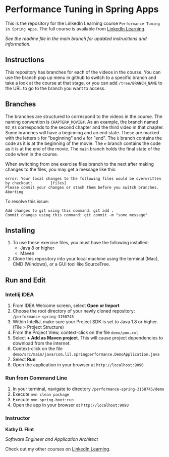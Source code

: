 # Performance Tuning in Spring Apps
This is the repository for the LinkedIn Learning course `Performance Tuning in Spring Apps`. The full course is available from [LinkedIn Learning][lil-course-url].

_See the readme file in the main branch for updated instructions and information._
## Instructions
This repository has branches for each of the videos in the course. You can use the branch pop up menu in github to switch to a specific branch and take a look at the course at that stage, or you can add `/tree/BRANCH_NAME` to the URL to go to the branch you want to access.

## Branches
The branches are structured to correspond to the videos in the course. The naming convention is `CHAPTER#_MOVIE#`. As an example, the branch named `02_03` corresponds to the second chapter and the third video in that chapter. 
Some branches will have a beginning and an end state. These are marked with the letters `b` for "beginning" and `e` for "end". The `b` branch contains the code as it is at the beginning of the movie. The `e` branch contains the code as it is at the end of the movie. The `main` branch holds the final state of the code when in the course.

When switching from one exercise files branch to the next after making changes to the files, you may get a message like this:

    error: Your local changes to the following files would be overwritten by checkout:        [files]
    Please commit your changes or stash them before you switch branches.
    Aborting

To resolve this issue:
	
    Add changes to git using this command: git add .
	Commit changes using this command: git commit -m "some message"

## Installing
1. To use these exercise files, you must have the following installed:
	- Java 8 or higher
	- Maven
2. Clone this repository into your local machine using the terminal (Mac), CMD (Windows), or a GUI tool like SourceTree.

## Run and Edit

### Intellij IDEA

1. From IDEA Welcome screen, select **Open or Import**
2. Choose the root directory of your newly cloned repository: `/performance-spring-3158745`
3. Within IntelliJ, make sure your Project SDK is set to Java 1.8 or higher. (File > Project Structure)
3. From the Project View, context-click on the file `demo/pom.xml`
4. Select **+ Add as Maven project**. This will cause project dependencies to download from the internet.
5. Context-click on the file `demo/src/main/java/com.lil.springperformance.DemoApplication.java`
6. Select **Run**
7. Open the application in your browser at `http://localhost:9090`

### Run from Command Line

1. In your terminal, navigate to directory `/performance-spring-3158745/demo`
2. Execute `mvn clean package`
3. Execute `mvn spring-boot:run`
4. Open the app in your browser at `http://localhost:9090`

### Instructor

**Kathy D. Flint**

_Software Engineer and Application Architect_

Check out my other courses on [LinkedIn Learning](https://www.linkedin.com/learning/instructors/kathy-flint?u=104).

[lil-course-url]: https://www.linkedin.com/learning/spring-spring-integration
[lil-thumbnail-url]: https://cdn.lynda.com/course/2848253/2848253-1611257542249-16x9.jpg
    

